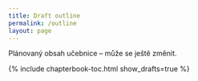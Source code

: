 ```yaml
---
title: Draft outline
permalink: /outline
layout: page
---
```


Plánovaný obsah učebnice – může se ještě změnit.


{% include chapterbook-toc.html show_drafts=true %}


